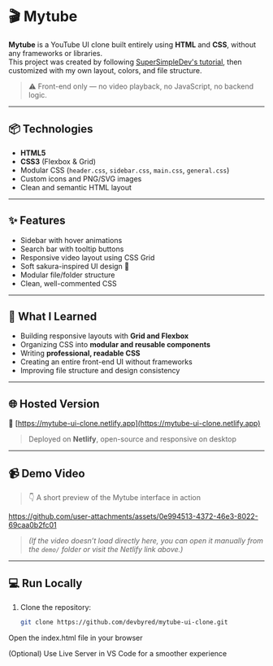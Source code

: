 # 🎬 Mytube

**Mytube** is a YouTube UI clone built entirely using **HTML** and **CSS**, without any frameworks or libraries.  
This project was created by following [SuperSimpleDev's tutorial](https://www.youtube.com/watch?v=G3e-cpL7ofc), then customized with my own layout, colors, and file structure.

> ⚠️ Front-end only — no video playback, no JavaScript, no backend logic.

---

## 📦 Technologies

- **HTML5**
- **CSS3** (Flexbox & Grid)
- Modular CSS (`header.css`, `sidebar.css`, `main.css`, `general.css`)
- Custom icons and PNG/SVG images
- Clean and semantic HTML layout

---

## ✨ Features

- Sidebar with hover animations  
- Search bar with tooltip buttons  
- Responsive video layout using CSS Grid  
- Soft sakura-inspired UI design 🌸  
- Modular file/folder structure  
- Clean, well-commented CSS

---

## 🌱 What I Learned

- Building responsive layouts with **Grid and Flexbox**  
- Organizing CSS into **modular and reusable components**  
- Writing **professional, readable CSS**  
- Creating an entire front-end UI without frameworks  
- Improving file structure and design consistency

---

## 🌐 Hosted Version

🔗 [https://mytube-ui-clone.netlify.app](https://mytube-ui-clone.netlify.app)

> Deployed on **Netlify**, open-source and responsive on desktop

---

## 📹 Demo Video

> 👇 A short preview of the Mytube interface in action


https://github.com/user-attachments/assets/0e994513-4372-46e3-8022-69caa0b2fc01



> *(If the video doesn’t load directly here, you can open it manually from the `demo/` folder or visit the Netlify link above.)*

---

## 💻 Run Locally

1. Clone the repository:
   ```bash
   git clone https://github.com/devbyred/mytube-ui-clone.git
Open the index.html file in your browser

(Optional) Use Live Server in VS Code for a smoother experience

